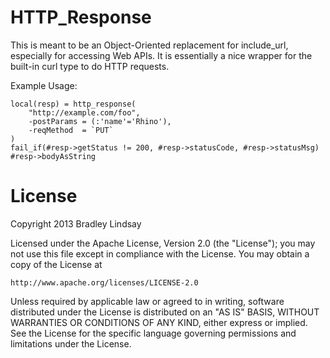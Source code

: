 # HTTP_Response

This is meant to be an Object-Oriented replacement for include_url, especially
for accessing Web APIs. It is essentially a nice wrapper for the built-in curl
type to do HTTP requests.

Example Usage:

    local(resp) = http_response(
        "http://example.com/foo",
        -postParams = (:'name'='Rhino'),
        -reqMethod  = `PUT`
    )
    fail_if(#resp->getStatus != 200, #resp->statusCode, #resp->statusMsg)
    #resp->bodyAsString



# License

Copyright 2013 Bradley Lindsay

Licensed under the Apache License, Version 2.0 (the "License");
you may not use this file except in compliance with the License.
You may obtain a copy of the License at

    http://www.apache.org/licenses/LICENSE-2.0

Unless required by applicable law or agreed to in writing, software
distributed under the License is distributed on an "AS IS" BASIS,
WITHOUT WARRANTIES OR CONDITIONS OF ANY KIND, either express or implied.
See the License for the specific language governing permissions and
limitations under the License.
